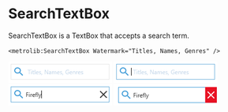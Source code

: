 # SearchTextBox

SearchTextBox is a TextBox that accepts a search term.

```xaml
<metrolib:SearchTextBox Watermark="Titles, Names, Genres" />
```
![SearchTextBox example](Default.png)
![SearchTextBox focused example](Focused.png)
![SearchTextBox text example](Text.png)
![SearchTextBox delete text example](Delete.png)
